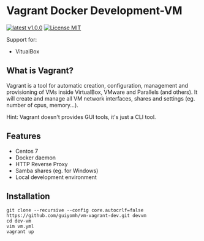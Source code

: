 # Vagrant Docker Development-VM

[![latest v1.0.0](https://img.shields.io/badge/latest-v1.0.0-green.svg?style=flat)](https://github.com/guiyomh/vm-vagrant-dev/releases/tag/1.0.0)
[![License MIT](https://img.shields.io/badge/license-MIT-blue.svg?style=flat)](/LICENSE)

Support for:

- VitualBox

## What is Vagrant?

Vagrant is a tool for automatic creation, configuration, management and provisioning of VMs inside VirtualBox, VMware and Parallels (and others).
It will create and manage all VM network interfaces, shares and settings  (eg. number of cpus, memory...).

Hint: Vagrant doesn't provides GUI tools, it's just a CLI tool.

## Features

- Centos 7
- Docker daemon
- HTTP Reverse Proxy
- Samba shares (eg. for Windows)
- Local development environment

## Installation

```
git clone --recursive --config core.autocrlf=false https://github.com/guiyomh/vm-vagrant-dev.git devvm
cd dev-vm
vim vm.yml
vagrant up
```
